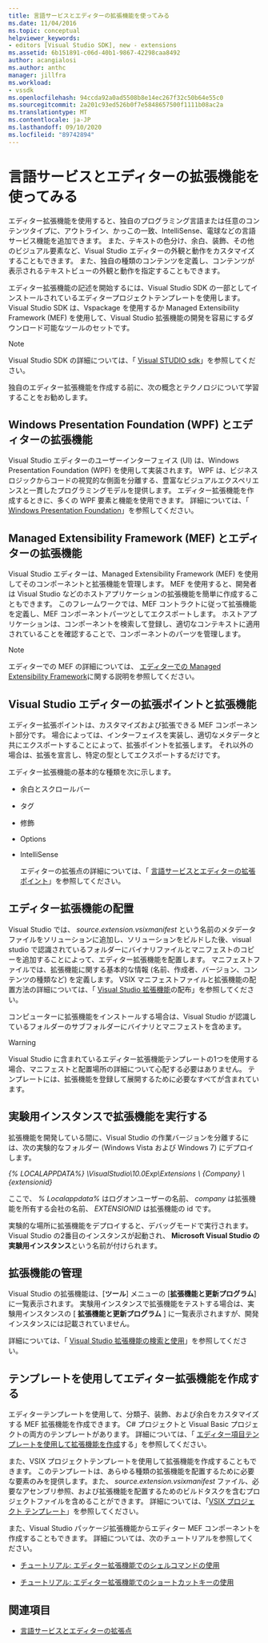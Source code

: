 ```yaml
---
title: 言語サービスとエディターの拡張機能を使ってみる
ms.date: 11/04/2016
ms.topic: conceptual
helpviewer_keywords:
- editors [Visual Studio SDK], new - extensions
ms.assetid: 6b151891-c06d-40b1-9867-42298caa8492
author: acangialosi
ms.author: anthc
manager: jillfra
ms.workload:
- vssdk
ms.openlocfilehash: 94ccda92a0ad5508b8e14ec267f32c50b64e55c0
ms.sourcegitcommit: 2a201c93ed526b0f7e5848657500f1111b08ac2a
ms.translationtype: MT
ms.contentlocale: ja-JP
ms.lasthandoff: 09/10/2020
ms.locfileid: "89742894"
---
```

# <a name="get-started-with-language-service-and-editor-extensions"></a>言語サービスとエディターの拡張機能を使ってみる

エディター拡張機能を使用すると、独自のプログラミング言語または任意のコンテンツタイプに、アウトライン、かっこの一致、IntelliSense、電球などの言語サービス機能を追加できます。 また、テキストの色分け、余白、装飾、その他のビジュアル要素など、Visual Studio エディターの外観と動作をカスタマイズすることもできます。 また、独自の種類のコンテンツを定義し、コンテンツが表示されるテキストビューの外観と動作を指定することもできます。

 エディター拡張機能の記述を開始するには、Visual Studio SDK の一部としてインストールされているエディタープロジェクトテンプレートを使用します。 Visual Studio SDK は、Vspackage を使用するか Managed Extensibility Framework (MEF) を使用して、Visual Studio 拡張機能の開発を容易にするダウンロード可能なツールのセットです。

> [!NOTE]
> Visual Studio SDK の詳細については、「 [Visual STUDIO sdk](../extensibility/visual-studio-sdk.md)」を参照してください。

 独自のエディター拡張機能を作成する前に、次の概念とテクノロジについて学習することをお勧めします。

## <a name="the-windows-presentation-foundation-wpf-and-editor-extensions"></a>Windows Presentation Foundation (WPF) とエディターの拡張機能

 Visual Studio エディターのユーザーインターフェイス (UI) は、Windows Presentation Foundation (WPF) を使用して実装されます。 WPF は、ビジネスロジックからコードの視覚的な側面を分離する、豊富なビジュアルエクスペリエンスと一貫したプログラミングモデルを提供します。 エディター拡張機能を作成するときに、多くの WPF 要素と機能を使用できます。 詳細については、「 [Windows Presentation Foundation](/dotnet/framework/wpf/index)」を参照してください。

## <a name="the-managed-extensibility-framework-mef-and-editor-extensions"></a>Managed Extensibility Framework (MEF) とエディターの拡張機能

 Visual Studio エディターは、Managed Extensibility Framework (MEF) を使用してそのコンポーネントと拡張機能を管理します。 MEF を使用すると、開発者は Visual Studio などのホストアプリケーションの拡張機能を簡単に作成することもできます。 このフレームワークでは、MEF コントラクトに従って拡張機能を定義し、MEF コンポーネントパーツとしてエクスポートします。 ホストアプリケーションは、コンポーネントを検索して登録し、適切なコンテキストに適用されていることを確認することで、コンポーネントのパーツを管理します。

> [!NOTE]
> エディターでの MEF の詳細については、 [エディターでの Managed Extensibility Framework](../extensibility/managed-extensibility-framework-in-the-editor.md)に関する説明を参照してください。

## <a name="visual-studio-editor-extension-points-and-extensions"></a>Visual Studio エディターの拡張ポイントと拡張機能

 エディター拡張ポイントは、カスタマイズおよび拡張できる MEF コンポーネント部分です。 場合によっては、インターフェイスを実装し、適切なメタデータと共にエクスポートすることによって、拡張ポイントを拡張します。 それ以外の場合は、拡張を宣言し、特定の型としてエクスポートするだけです。

 エディター拡張機能の基本的な種類を次に示します。

- 余白とスクロールバー

- タグ

- 修飾

- Options

- IntelliSense

  エディターの拡張点の詳細については、「 [言語サービスとエディターの拡張ポイント](../extensibility/language-service-and-editor-extension-points.md)」を参照してください。

## <a name="deploying-editor-extensions"></a>エディター拡張機能の配置

 Visual Studio では、 *source.extension.vsixmanifest* という名前のメタデータファイルをソリューションに追加し、ソリューションをビルドした後、visual studio で認識されているフォルダーにバイナリファイルとマニフェストのコピーを追加することによって、エディター拡張機能を配置します。 マニフェストファイルでは、拡張機能に関する基本的な情報 (名前、作成者、バージョン、コンテンツの種類など) を定義します。 VSIX マニフェストファイルと拡張機能の配置方法の詳細については、「 [Visual Studio 拡張機能](../extensibility/shipping-visual-studio-extensions.md)の配布」を参照してください。

 コンピューターに拡張機能をインストールする場合は、Visual Studio が認識しているフォルダーのサブフォルダーにバイナリとマニフェストを含めます。

> [!WARNING]
> Visual Studio に含まれているエディター拡張機能テンプレートの1つを使用する場合、マニフェストと配置場所の詳細について心配する必要はありません。 テンプレートには、拡張機能を登録して展開するために必要なすべてが含まれています。

## <a name="run-extensions-in-the-experimental-instance"></a>実験用インスタンスで拡張機能を実行する

 拡張機能を開発している間に、Visual Studio の作業バージョンを分離するには、次の実験的なフォルダー (Windows Vista および Windows 7) にデプロイします。

 *{% LOCALAPPDATA%} \VisualStudio\10.0Exp\Extensions \\ {Company} \\ {extensionid}*

 ここで、 *% Localappdata%* はログオンユーザーの名前、 *company* は拡張機能を所有する会社の名前、 *EXTENSIONID* は拡張機能の id です。

 実験的な場所に拡張機能をデプロイすると、デバッグモードで実行されます。 Visual Studio の2番目のインスタンスが起動され、 **Microsoft Visual Studio の実験用インスタンス**という名前が付けられます。

## <a name="manage-extensions"></a>拡張機能の管理

 Visual Studio の拡張機能は、[**ツール**] メニューの [**拡張機能と更新プログラム**] に一覧表示されます。 実験用インスタンスで拡張機能をテストする場合は、実験用インスタンスの [ **拡張機能と更新プログラム** ] に一覧表示されますが、開発インスタンスには記載されていません。

 詳細については、「 [Visual Studio 拡張機能の検索と使用](../ide/finding-and-using-visual-studio-extensions.md)」を参照してください。

## <a name="use-templates-to-create-editor-extensions"></a>テンプレートを使用してエディター拡張機能を作成する

 エディターテンプレートを使用して、分類子、装飾、および余白をカスタマイズする MEF 拡張機能を作成できます。 C# プロジェクトと Visual Basic プロジェクトの両方のテンプレートがあります。 詳細については、「 [エディター項目テンプレートを使用して拡張機能を作成](../extensibility/creating-an-extension-with-an-editor-item-template.md)する」を参照してください。

 また、VSIX プロジェクトテンプレートを使用して拡張機能を作成することもできます。 このテンプレートは、あらゆる種類の拡張機能を配置するために必要な要素のみを提供します。また、 *source.extension.vsixmanifest* ファイル、必要なアセンブリ参照、および拡張機能を配置するためのビルドタスクを含むプロジェクトファイルを含めることができます。 詳細については、「[VSIX プロジェクト テンプレート](../extensibility/vsix-project-template.md)」を参照してください。

 また、Visual Studio パッケージ拡張機能からエディター MEF コンポーネントを作成することもできます。 詳細については、次のチュートリアルを参照してください。

- [チュートリアル: エディター拡張機能でのシェルコマンドの使用](../extensibility/walkthrough-using-a-shell-command-with-an-editor-extension.md)

- [チュートリアル: エディター拡張機能でのショートカットキーの使用](../extensibility/walkthrough-using-a-shortcut-key-with-an-editor-extension.md)

## <a name="see-also"></a>関連項目

- [言語サービスとエディターの拡張点](../extensibility/language-service-and-editor-extension-points.md)
